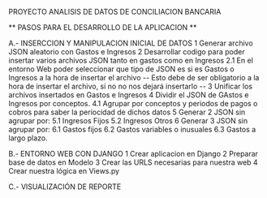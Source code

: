 PROYECTO ANALISIS DE DATOS DE CONCILIACION BANCARIA

** PASOS PARA EL DESARROLLO DE LA APLICACION **

A.- INSERCCION Y MANIPULACION INICIAL DE DATOS
  1 Generar archivo JSON aleatorio con Gastos e Ingresos
  2 Desarrollar codigo para poder insertar varios archivos JSON tanto en gastos como en Ingresos
    2.1 En el entorno Web poder seleccionar que tipo de JSON es si es Gastos o Ingresos a la hora de insertar el archivo
    -- Esto debe de ser obligatorio a la hora de insertar el archivo, si no no nos dejará insertarlo --
  3 Unificar los archivos insertados en Gastos e Ingresos
  4 Dividir el JSON de GAstos e Ingresos por conceptos.
    4.1 Agrupar por conceptos y periodos de pagos o cobros para saber la periocidad de dichos datos
  5 Generar 2 JSON sin agrupar por:
    5.1 Ingresos Fijos
    5.2 Ingresos Otros
  6 Generar 3 JSON sin agrupar por:
    6.1 Gastos fijos
    6.2 Gastos variables o inusuales
    6.3 Gastos a largo plazo.
    
B.- ENTORNO WEB CON DJANGO
  1 Crear aplicacion en Django
  2 Preparar base de datos en Modelo
  3 Crear las URLS necesarias para nuestra web
  4 Crear nuestra lógica en Views.py


C.- VISUALIZACIÓN DE REPORTE
